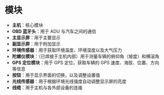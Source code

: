 # 模块

* **主机**：核心模块
* **OBD 蓝牙头**：用于 ADU 与汽车之间的通信
* **主显示屏**：用于主要显示
* **副显示屏**：用于附加显示
* **环境传感器**：用于获取环境温度、环境湿度以及大气压力
* **陀螺仪模块**：（已焊接于主机内部）用于测量车辆的俯仰角（坡度）和横滚角
* **GPS 定位模块**：用于 GPS 定位，获取车辆的 GPS 速度、海拔、位置、方向等信息
* **按钮**：用于显示界面的切换，以及调整设置值
* **光线传感器**：用于根据环境光线强度自动调整显示屏的亮度
* **线缆**：用于主机与各外部设备的连接
